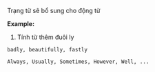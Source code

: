 Trạng từ sẽ bổ sung cho động từ

**Example:**
1. Tính từ thêm đuôi ly
```
badly, beautifully, fastly
```

```
Always, Usually, Sometimes, However, Well, ...
```